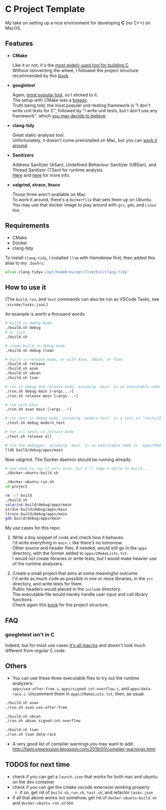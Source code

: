 # C Project Template

My take on setting up a nice environment for developing **C** (no C++) on MacOS.

## Features
- **CMake**

    Like it or not, it's the [most widely used tool for building C](https://www.jetbrains.com/lp/devecosystem-2021/c).  
    Without reinventing the wheel, I followed the project structure recommended by this [book](https://cliutils.gitlab.io/modern-cmake/chapters/basics/structure.html).

- **googletest**

  Again, [most popular tool](https://www.jetbrains.com/lp/devecosystem-2021/c), so I sticked to it.  
    The setup with CMake was a [breeze](https://google.github.io/googletest/quickstart-cmake.html).  
    Truth being told, the most popular unit-testing framework is "I don't write unit tests for C", followed by "I write unit tests, but I don't use any framework", which [you may decide to believe](https://www.commitstrip.com/en/2017/02/08/where-are-the-tests/?).

- **clang-tidy**

    Great static-analysis tool.  
    Unfortunately, it doesn't come preinstalled on Mac, but you can [work it around](#requirements).

- **Sanitizers**

    Address Sanitizer (ASan), Undefined Behaviour Sanitizer (UBSan), and Thread Sanitizer (TSan) for runtime analysis.  
    [Here](https://github.com/google/sanitizers) and [here](https://developer.apple.com/documentation/xcode/diagnosing-memory-thread-and-crash-issues-early) for more info.

- **valgrind, strace, ltrace**

    Those three aren't available on Mac.  
    To work it around, there's a `Dockerfile` that sets them up on Ubuntu.  
    You may use that docker image to play around with `gcc`, `gdb`, and `Linux` too.

## Requirements

- CMake
- Docker
- clang-tidy

To install `clang-tidy`, I installed `llvm` with Homebrew first, then added this alias to my `.bashrc`:

```sh
alias clang-tidy='/opt/homebrew/opt/llvm/bin/clang-tidy'
```

## How to use it

(The `build`, `run`, and `test` commands can also be run as VSCode Tasks, see `.vscode/tasks.json`.)

An example is worth a thousand words:

```sh
# build in debug mode
./build.sh debug
# or just
./build.sh

# clean build in debug mode
./build.sh debug clean

# build in release mode, or with ASan, UBSan, or TSan
./build.sh release
./build.sh asan
./build.sh ubsan
./build.sh tsan

# run in debug and release mode, assuming `main` is an executable name in `apps/CMakeLists.txt`
./run.sh debug main [<args...>]
./run.sh release main [<args...>]

# run with ASan
./run.sh asan main [<args...>]

# run test in debug mode, assuming `modern_test` is a test in `tests/CMakeLists.txt`
./test.sh debug modern_test

# run all tests in release mode
./test.sh release all

# run the debugger, assuming `main` is an executable name in `apps/CMakeLists.txt`
lldb build/debug/apps/main
```

Now valgrind. The Docker daemon should be running already:

```sh
# you need to run it only once, but I'll take a while to build...
./docker-ubuntu-build.sh

./docker-ubuntu-run.sh
cd project

rm -rf build
./build.sh
valgrind build/debug/apps/main
strace build/debug/apps/main
ltrace build/debug/apps/main
gdb build/debug/apps/main
```

My use cases for this repo:

1. Write a tiny snippet of code and check how it behaves.  
    I'd write everything in `main.c` like there's no tomorrow.  
    Other source and header files, if needed, would still go in the `apps` directory, with the former added to `apps/CMakeLists.txt`.  
    I would not create libraries or write tests, but I would make heavier use of the runtime analyzers.

2. Create a small project that aims at some meaningful outcome.  
    I'd write as much code as possible in one or more libraries, in the `src` directory, and write tests for them.  
    Public headers would placed in the `include` directory.  
    The executable file would merely handle user input and call library functions.  
    Check again this [book](https://cliutils.gitlab.io/modern-cmake/chapters/basics/structure.html) for the project structure.

## FAQ

### googletest isn't in C

Indeed, but for most use cases [it's all macros](https://github.com/google/googletest/tree/main/googletest/samples) and doesn't look much different from regular C code.

## Others

- You can use these three executable files to try out the runtime analyzers:  
    `apps/use-after-free.c`, `apps/signed-int-overflow.c`, and `apps/data-race.c`.
    Uncomment them in `apps/CMakeLists.txt`, then, as usual:

```sh
./build.sh asan
./run.sh asan use-after-free

./build.sh ubsan
./run.sh ubsan signed-int-overflow

./build.sh tsan
./run.sh tsan data-race
```

- A very good list of compiler warnings you may want to add:  
http://fastcompression.blogspot.com/2019/01/compiler-warnings.html

## TODOS for next time

- check if you can get a `launch.json` that works for both mac and ubuntu on the dev container
- check if you can get the cmake vscode extension working properly
    - if so, get rid of `build.sh`, `run.sh`, `test.sh`, and refactor `tasks.json`
- if all that above works out somehow, get rid of `docker-ubuntu-build.sh` and `docker-ubuntu-run.sh` too
